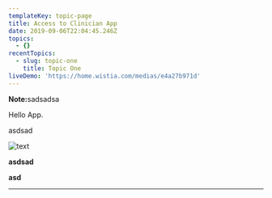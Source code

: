 ```yaml
---
templateKey: topic-page
title: Access to Clinician App
date: 2019-09-06T22:04:45.246Z
topics:
  - {}
recentTopics:
  - slug: topic-one
    title: Topic One
liveDemo: 'https://home.wistia.com/medias/e4a27b971d'
---
```

<div class="custom-alert-text"><b> Note:</b>sadsadsa</div>

Hello App.

asdsad

![text](/img/chemex.jpg "title test")

**asdsad**

**asd**

- - -
